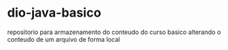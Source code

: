 # dio-java-basico
repositorio para armazenamento do conteudo do curso basico
alterando o conteudo de um arquivo de forma local

